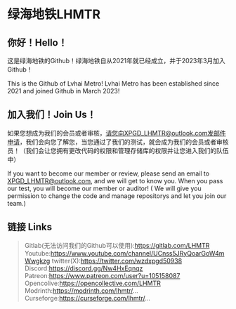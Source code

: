 # 绿海地铁LHMTR
## 你好！Hello！
这是绿海地铁的Github！绿海地铁自从2021年就已经成立，并于2023年3月加入Github！

This is the Github of Lvhai Metro! Lvhai Metro has been established since 2021 and joined Github in March 2023!
## 加入我们！Join Us！
如果您想成为我们的会员或者审核，请您向XPGD_LHMTR@outlook.com发邮件申请，我们会向您了解您，当您通过了我们的测试，就会成为我们的会员或者审核员！（我们会让您拥有更改代码的权限和管理存储库的权限并让您进入我们的队伍中）

If you want to become our member or review, please send an email to XPGD_LHMTR@outlook.com, and we will get to know you. When you pass our test, you will become our member or auditor! ( We will give you permission to change the code and manage repositorys and let you join our team.)
## 链接 Links
> Gitlab(无法访问我们的Github可以使用):https://gitlab.com/LHMTR
> Youtube:https://www.youtube.com/channel/UCnss5JRyQoarGoW4mWwgkzg
> twitter(X):https://twitter.com/wzdxpgd50938
> Discord:https://discord.gg/Nw4HxEqnqz
> Patreon:https://www.patreon.com/user?u=105158087
> Opencolive:https://opencollective.com/LHMTR
> Modrinth:https://modrinth.com/lhmtr/...
> Curseforge:https://curseforge.com/lhmtr/...
